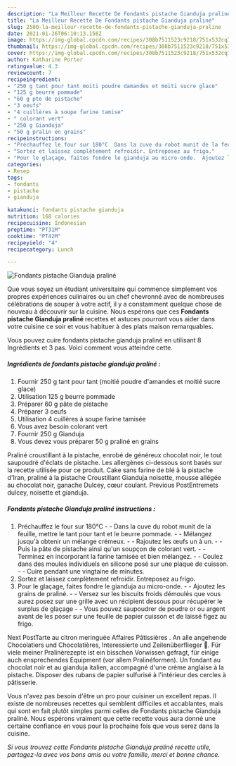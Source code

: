 ```yaml
---
description: "La Meilleur Recette De Fondants pistache Gianduja praliné"
title: "La Meilleur Recette De Fondants pistache Gianduja praliné"
slug: 2500-la-meilleur-recette-de-fondants-pistache-gianduja-praline
date: 2021-01-26T06:10:13.156Z
image: https://img-global.cpcdn.com/recipes/308b7511523c9218/751x532cq70/fondants-pistache-gianduja-praline-photo-principale-de-la-recette.jpg
thumbnail: https://img-global.cpcdn.com/recipes/308b7511523c9218/751x532cq70/fondants-pistache-gianduja-praline-photo-principale-de-la-recette.jpg
cover: https://img-global.cpcdn.com/recipes/308b7511523c9218/751x532cq70/fondants-pistache-gianduja-praline-photo-principale-de-la-recette.jpg
author: Katharine Porter
ratingvalue: 4.3
reviewcount: 7
recipeingredient:
- "250 g tant pour tant moiti poudre damandes et moiti sucre glace"
- "125 g beurre pommade"
- "60 g pte de pistache"
- "3 oeufs"
- "4 cuillères à soupe farine tamise"
- " colorant vert"
- "250 g Gianduja"
- "50 g pralin en grains"
recipeinstructions:
- "Préchauffez le four sur 180°C  Dans la cuve du robot munit de la feuille, mettre le tant pour tant et le beurre pommade.  Mélangez jusqu&#39;à obtenir un mélange crémeux.  Rajoutez les œufs un à un.  Puis la pâte de pistache ainsi qu&#39;un soupçon de colorant vert.  Terminez en incorporant la farine tamisée et bien mélangez.  Coulez dans des moules individuels en silicone posé sur une plaque de cuisson.  Cuire pendant une vingtaine de minutes."
- "Sortez et laissez complètement refroidir. Entreposez au frigo."
- "Pour le glaçage, faites fondre le gianduja au micro-onde.  Ajoutez les grains de praliné.  Versez sur les biscuits froids démoulés que vous aurez posez sur une grille avec un récipient dessous pour récupérer le surplus de glaçage  Vous pouvez saupoudrer de poudre or ou argent avant de les poser sur une feuille de papier cuisson et de laissé figez au frigo."
categories:
- Resep
tags:
- fondants
- pistache
- gianduja

katakunci: fondants pistache gianduja 
nutrition: 168 calories
recipecuisine: Indonesian
preptime: "PT31M"
cooktime: "PT42M"
recipeyield: "4"
recipecategory: Lunch

---
```



![Fondants pistache Gianduja praliné](https://img-global.cpcdn.com/recipes/308b7511523c9218/751x532cq70/fondants-pistache-gianduja-praline-photo-principale-de-la-recette.jpg)

Que vous soyez un étudiant universitaire qui commence simplement vos propres expériences culinaires ou un chef chevronné avec de nombreuses célébrations de souper à votre actif, il y a constamment quelque chose de nouveau à découvrir sur la cuisine. Nous espérons que ces <strong> Fondants pistache Gianduja praliné </strong> recettes et astuces pourront vous aider dans votre cuisine ce soir et vous habituer à des plats maison remarquables.

<!--inarticleads1-->

Vous pouvez cuire fondants pistache gianduja praliné en utilisant 8 Ingrédients et 3 pas. Voici comment vous atteindre cette.

##### Ingrédients de fondants pistache gianduja praliné :

1. Fournir 250 g tant pour tant (moitié poudre d&#39;amandes et moitié sucre glace)
1. Utilisation 125 g beurre pommade
1. Préparer 60 g pâte de pistache
1. Préparer 3 oeufs
1. Utilisation 4 cuillères à soupe farine tamisée
1. Vous avez besoin  colorant vert
1. Fournir 250 g Gianduja
1. Vous devez vous préparer 50 g praliné en grains


Praliné croustillant à la pistache, enrobé de généreux chocolat noir, le tout saupoudré d&#39;éclats de pistache. Les allergènes ci-dessous sont basés sur la recette utilisée pour ce produit. Cake sans farine de blé à la pistache d&#39;Iran, praliné à la pistache Croustillant Gianduja noisette, mousse allégée au chocolat noir, ganache Dulcey, cœur coulant. Previous PostEntremets dulcey, noisette et gianduja. 

<!--inarticleads2-->

##### Fondants pistache Gianduja praliné instructions :

1. Préchauffez le four sur 180°C -  - Dans la cuve du robot munit de la feuille, mettre le tant pour tant et le beurre pommade. -  - Mélangez jusqu&#39;à obtenir un mélange crémeux. -  - Rajoutez les œufs un à un. -  - Puis la pâte de pistache ainsi qu&#39;un soupçon de colorant vert. -  - Terminez en incorporant la farine tamisée et bien mélangez. -  - Coulez dans des moules individuels en silicone posé sur une plaque de cuisson. -  - Cuire pendant une vingtaine de minutes.
1. Sortez et laissez complètement refroidir. Entreposez au frigo.
1. Pour le glaçage, faites fondre le gianduja au micro-onde. -  - Ajoutez les grains de praliné. -  - Versez sur les biscuits froids démoulés que vous aurez posez sur une grille avec un récipient dessous pour récupérer le surplus de glaçage -  - Vous pouvez saupoudrer de poudre or ou argent avant de les poser sur une feuille de papier cuisson et de laissé figez au frigo.


Next PostTarte au citron meringuée  Affaires Pâtissières . An alle angehende Chocolatiers und Chocolatières, Interessierte und Zeilenüberflieger 🙂. Für viele meiner Pralinérezepte ist ein bisschen Vorwissen gefragt, für einige auch ensprechendes Equipment (vor allem Pralinéformen). Un fondant au chocolat noir et au gianduja italien, accompagné d&#39;une crème anglaise à la pistache. Disposer des rubans de papier sulfurisé à l&#39;intérieur des cercles à pâtisserie. 

<!--inarticleads1-->

<p>
Vous n'avez pas besoin d'être un pro pour cuisiner un excellent repas. Il existe de nombreuses recettes qui semblent difficiles et accablantes, mais qui sont en fait plutôt simples parmi celles de Fondants pistache Gianduja praliné. Nous espérons vraiment que cette recette vous aura donné une certaine confiance en vous pour la prochaine fois que vous serez dans la cuisine.
</p>

<p>
<i>Si vous trouvez cette Fondants pistache Gianduja praliné recette utile, partagez-la avec vos bons amis ou votre famille, merci et bonne chance.</i>
</p>
